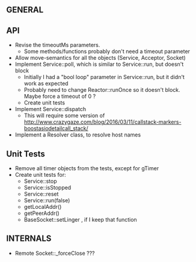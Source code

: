 GENERAL
-------

API
---

* Revise the timeoutMs parameters.
	* Some methods/functions probably don't need a timeout parameter
* Allow move-semantics for all the objects (Service, Acceptor, Socket)
* Implement Service::poll, which is similar to Service::run, but doesn't block
	* Initially I had a "bool loop" parameter in Service::run, but it didn't work as expected
	* Probably need to change Reactor::runOnce so it doesn't block. Maybe force a timeout of 0 ?
	* Create unit tests
* Implement Service::dispatch
	* This will require some version of http://www.crazygaze.com/blog/2016/03/11/callstack-markers-boostasiodetailcall_stack/ 
* Implement a Resolver class, to resolve host names

Unit Tests
----------

* Remove all timer objects from the tests, except for gTimer
* Create unit tests for:
	* Service::stop
	* Service::isStopped
	* Service::reset
	* Service::run(false)
	* getLocalAddr()
	* getPeerAddr()
	* BaseSocket::setLinger , if I keep that function

INTERNALS
---------

* Remote Socket::_forceClose ???




